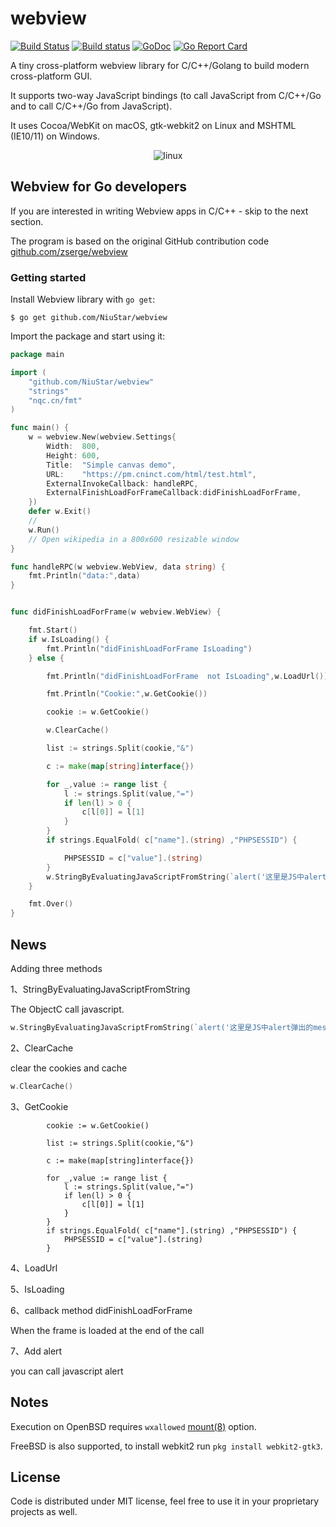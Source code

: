 # webview

[![Build Status](https://travis-ci.org/zserge/webview.svg?branch=master)](https://travis-ci.org/zserge/webview)
[![Build status](https://ci.appveyor.com/api/projects/status/ksii33qx18d94h6v?svg=true)](https://ci.appveyor.com/project/zserge/webview)
[![GoDoc](https://godoc.org/github.com/zserge/webview?status.svg)](https://godoc.org/github.com/zserge/webview)
[![Go Report Card](https://goreportcard.com/badge/github.com/zserge/webview)](https://goreportcard.com/report/github.com/zserge/webview)


A tiny cross-platform webview library for C/C++/Golang to build modern cross-platform GUI.

It supports two-way JavaScript bindings (to call JavaScript from C/C++/Go and to call C/C++/Go from JavaScript).

It uses Cocoa/WebKit on macOS, gtk-webkit2 on Linux and MSHTML (IE10/11) on Windows.

<p align="center"><img alt="linux" src="examples/todo-go/screenshots/screenshots.png"></p>

## Webview for Go developers

If you are interested in writing Webview apps in C/C++ - skip to the next section.

The program is based on the original GitHub contribution code  [github.com/zserge/webview](https://github.com/zserge/webview)

### Getting started

Install Webview library with `go get`:

```
$ go get github.com/NiuStar/webview
```

Import the package and start using it:

```go
package main

import (
	"github.com/NiuStar/webview"
	"strings"
	"nqc.cn/fmt"
)

func main() {
	w = webview.New(webview.Settings{
		Width:  800,
		Height: 600,
		Title:  "Simple canvas demo",
		URL:    "https://pm.cninct.com/html/test.html",
		ExternalInvokeCallback: handleRPC,
		ExternalFinishLoadForFrameCallback:didFinishLoadForFrame,
	})
	defer w.Exit()
	//
	w.Run()
	// Open wikipedia in a 800x600 resizable window
}

func handleRPC(w webview.WebView, data string) {
	fmt.Println("data:",data)
}


func didFinishLoadForFrame(w webview.WebView) {

	fmt.Start()
	if w.IsLoading() {
		fmt.Println("didFinishLoadForFrame IsLoading")
	} else {

		fmt.Println("didFinishLoadForFrame  not IsLoading",w.LoadUrl())

		fmt.Println("Cookie:",w.GetCookie())

		cookie := w.GetCookie()

		w.ClearCache()

		list := strings.Split(cookie,"&")

		c := make(map[string]interface{})

		for _,value := range list {
			l := strings.Split(value,"=")
			if len(l) > 0 {
				c[l[0]] = l[1]
			}
		}
		if strings.EqualFold( c["name"].(string) ,"PHPSESSID") {

			PHPSESSID = c["value"].(string)
		}
		w.StringByEvaluatingJavaScriptFromString(`alert('这里是JS中alert弹出的message')`)
	}

	fmt.Over()
}
```

## News

Adding three methods

1、StringByEvaluatingJavaScriptFromString

The ObjectC call javascript.

```Go
w.StringByEvaluatingJavaScriptFromString(`alert('这里是JS中alert弹出的message')`)
```

2、ClearCache

clear the cookies and cache

```go
w.ClearCache()
```

3、GetCookie

```
		cookie := w.GetCookie()
		
		list := strings.Split(cookie,"&")

		c := make(map[string]interface{})

		for _,value := range list {
			l := strings.Split(value,"=")
			if len(l) > 0 {
				c[l[0]] = l[1]
			}
		}
		if strings.EqualFold( c["name"].(string) ,"PHPSESSID") {
			PHPSESSID = c["value"].(string)
		}
```

4、LoadUrl

5、IsLoading

6、callback method didFinishLoadForFrame

When the frame is loaded at the end of the call

7、Add alert

you can call javascript alert 



## Notes

Execution on OpenBSD requires `wxallowed` [mount(8)](https://man.openbsd.org/mount.8) option.

FreeBSD is also supported, to install webkit2 run `pkg install webkit2-gtk3`.

## License

Code is distributed under MIT license, feel free to use it in your proprietary
projects as well.
